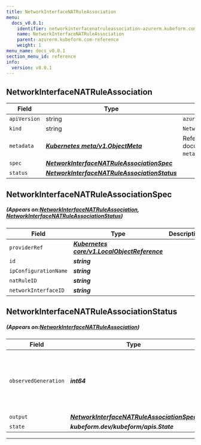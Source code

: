 ```yaml
---
title: NetworkInterfaceNATRuleAssociation
menu:
  docs_v0.0.1:
    identifier: networkinterfacenatruleassociation-azurerm.kubeform.com
    name: NetworkInterfaceNATRuleAssociation
    parent: azurerm.kubeform.com-reference
    weight: 1
menu_name: docs_v0.0.1
section_menu_id: reference
info:
  version: v0.0.1
---
```


## NetworkInterfaceNATRuleAssociation
| Field | Type | Description |
| ------ | ----- | ----------- |
| `apiVersion` | string | `azurerm.kubeform.com/v1alpha1` |
|    `kind` | string | `NetworkInterfaceNATRuleAssociation` |
| `metadata` | ***[Kubernetes meta/v1.ObjectMeta](https://kubernetes.io/docs/reference/generated/kubernetes-api/v1.13/#objectmeta-v1-meta)***|Refer to the Kubernetes API documentation for the fields of the `metadata` field.|
| `spec` | ***[NetworkInterfaceNATRuleAssociationSpec](#NetworkInterfaceNATRuleAssociationSpec)***||
| `status` | ***[NetworkInterfaceNATRuleAssociationStatus](#NetworkInterfaceNATRuleAssociationStatus)***||
## NetworkInterfaceNATRuleAssociationSpec
##### (Appears on:[NetworkInterfaceNATRuleAssociation](#NetworkInterfaceNATRuleAssociation), [NetworkInterfaceNATRuleAssociationStatus](#NetworkInterfaceNATRuleAssociationStatus))
| Field | Type | Description |
| ------ | ----- | ----------- |
| `providerRef` | ***[Kubernetes core/v1.LocalObjectReference](https://kubernetes.io/docs/reference/generated/kubernetes-api/v1.13/#localobjectreference-v1-core)***||
| `id` | ***string***||
| `ipConfigurationName` | ***string***||
| `natRuleID` | ***string***||
| `networkInterfaceID` | ***string***||
## NetworkInterfaceNATRuleAssociationStatus
##### (Appears on:[NetworkInterfaceNATRuleAssociation](#NetworkInterfaceNATRuleAssociation))
| Field | Type | Description |
| ------ | ----- | ----------- |
| `observedGeneration` | ***int64***| ***(Optional)*** Resource generation, which is updated on mutation by the API Server.|
| `output` | ***[NetworkInterfaceNATRuleAssociationSpec](#NetworkInterfaceNATRuleAssociationSpec)***| ***(Optional)*** |
| `state` | ***kubeform.dev/kubeform/apis.State***| ***(Optional)*** |
---
